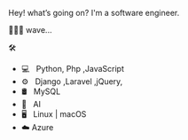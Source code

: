 Hey! what’s going on? I'm a software engineer.

🏄🏿‍♂️ wave... 

🛠 
* 💻   Python, Php ,JavaScript
* ⚙️   Django ,Laravel ,jQuery,  
* 🛢   MySQL   
* 🔧   AI  
* 🖥   Linux | macOS
* ☁️   Azure         
